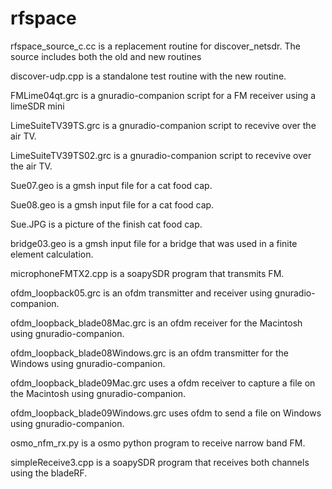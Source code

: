# rfspace
rfspace_source_c.cc is a replacement routine for discover_netsdr. The source includes both the old and new routines

discover-udp.cpp is a standalone test routine with the new routine.

FMLime04qt.grc is a gnuradio-companion script for a FM receiver using a limeSDR mini

LimeSuiteTV39TS.grc is a gnuradio-companion script to recevive over the air TV.

LimeSuiteTV39TS02.grc is a gnuradio-companion script to recevive over the air TV.

Sue07.geo is a gmsh input file for a cat food cap.

Sue08.geo is a gmsh input file for a cat food cap.

Sue.JPG is a picture of the finish cat food cap.

bridge03.geo is a gmsh input file for a bridge that was used in a finite element calculation.

microphoneFMTX2.cpp is a soapySDR program that transmits FM.

ofdm_loopback05.grc is an ofdm transmitter and receiver using gnuradio-companion.

ofdm_loopback_blade08Mac.grc is an ofdm receiver for the Macintosh using gnuradio-companion.

ofdm_loopback_blade08Windows.grc is an ofdm transmitter for the Windows using gnuradio-companion.

ofdm_loopback_blade09Mac.grc uses a ofdm receiver to capture a file on the Macintosh using gnuradio-companion.

ofdm_loopback_blade09Windows.grc uses ofdm to send a file on Windows using gnuradio-companion.

osmo_nfm_rx.py is a osmo python program to receive narrow band FM.

simpleReceive3.cpp is a soapySDR program that receives both channels using the bladeRF.

